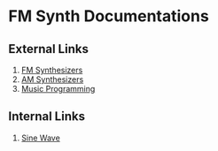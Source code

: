 # FM Synth Documentations 

## External Links 
1. [FM Synthesizers](https://en.wikipedia.org/wiki/Frequency_modulation_synthesis)
2. [AM Synthesizers](https://www.sequencer.de/synth/index.php/AM)
3. [Music Programming](https://en.wikipedia.org/wiki/Programming_(music))

## Internal Links
1. [Sine Wave](./sine-wave.md)